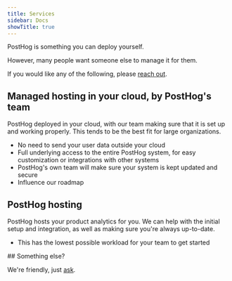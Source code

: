 ```yaml
---
title: Services
sidebar: Docs
showTitle: true
---
```


PostHog is something you can deploy yourself.

However, many people want someone else to manage it for them.

If you would like any of the following, please [reach out](mailto:sales@posthog.com).

## Managed hosting in your cloud, by PostHog's team

PostHog deployed in your cloud, with our team making sure that it is set up and working properly. This tends to be the best fit for large organizations.

* No need to send your user data outside your cloud
* Full underlying access to the entire PostHog system, for easy customization or integrations with other systems
* PostHog's own team will make sure your system is kept updated and secure
* Influence our roadmap

## PostHog hosting

PostHog hosts your product analytics for you. We can help with the initial setup and integration, as well as making sure you're always up-to-date.

* This has the lowest possible workload for your team to get started

## Something else?

We're friendly, just [ask](mailto:sales@posthog.com).